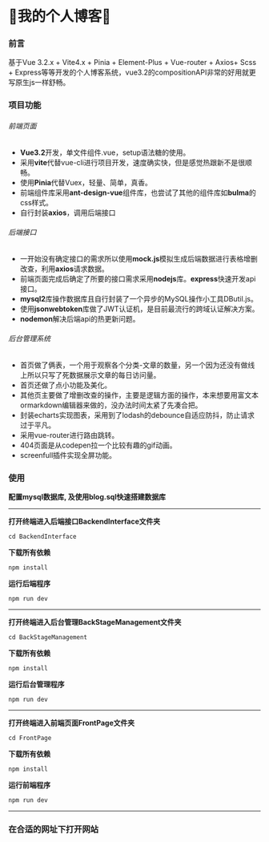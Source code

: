 # 🥳我的个人博客🥳

### 前言
基于Vue 3.2.x + Vite4.x + Pinia + Element-Plus + Vue-router + Axios+ Scss + Express等等开发的个人博客系统，vue3.2的compositionAPI非常的好用就更写原生js一样舒畅。


### 项目功能
###### 前端页面
*  **Vue3.2**开发，单文件组件.vue，setup语法糖的使用。
* 采用**vite**代替vue-cli进行项目开发，速度确实快，但是感觉热跟新不是很顺畅。
* 使用**Pinia**代替Vuex，轻量、简单，真香。
* 前端组件库采用**ant-design-vue**组件库，也尝试了其他的组件库如**bulma**的css样式。
* 自行封装**axios**，调用后端接口

###### 后端接口
* 一开始没有确定接口的需求所以使用**mock.js**模拟生成后端数据进行表格增删改查，利用**axios**请求数据。
* 前端页面完成后确定了所要的接口需求采用**nodejs**库。**express**快速开发api接口。
* **mysql2**库操作数据库且自行封装了一个异步的MySQL操作小工具DButil.js。
* 使用**jsonwebtoken**库做了JWT认证机，是目前最流行的跨域认证解决方案。
* **nodemon**解决后端api的热更新问题。

###### 后台管理系统
* 首页做了俩表，一个用于观察各个分类-文章的数量，另一个因为还没有做线上所以只写了死数据展示文章的每日访问量。
* 首页还做了点小功能及美化。
* 其他页主要做了增删改查的操作，主要是逻辑方面的操作，本来想要用富文本ormarkdown编辑器来做的，没办法时间太紧了先凑合把。
* 封装echarts实现图表，采用到了lodash的debounce自适应防抖，防止请求过于平凡。
* 采用vue-router进行路由跳转。
* 404页面是从codepen拉一个比较有趣的gif动画。
* screenfull插件实现全屏功能。

### 使用
**配置mysql数据库, 及使用blog.sql快速搭建数据库**
***
**打开终端进入后端接口BackendInterface文件夹**
```
cd BackendInterface
```
**下载所有依赖**
```
npm install
```
**运行后端程序**
```
npm run dev
```
***
**打开终端进入后台管理BackStageManagement文件夹**
```
cd BackStageManagement
```
**下载所有依赖**
```
npm install
```
**运行后台管理程序**
```
npm run dev
```
***
**打开终端进入前端页面FrontPage文件夹**
```
cd FrontPage
```
**下载所有依赖**
```
npm install
```
**运行前端程序**
```
npm run dev
```
***
### 在合适的网址下打开网站
